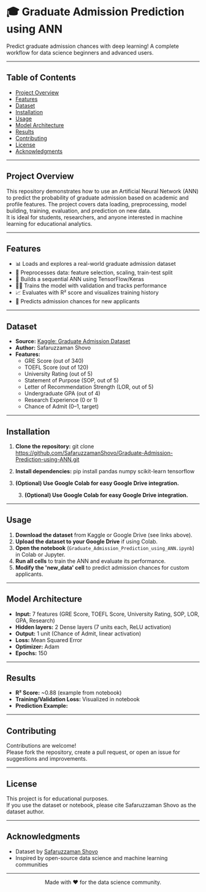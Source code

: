 <div align="left">

# 🎓 Graduate Admission Prediction using ANN

Predict graduate admission chances with deep learning! A complete workflow for data science beginners and advanced users.


</div>

---

## Table of Contents

- [Project Overview](#project-overview)
- [Features](#features)
- [Dataset](#dataset)
- [Installation](#installation)
- [Usage](#usage)
- [Model Architecture](#model-architecture)
- [Results](#results)
- [Contributing](#contributing)
- [License](#license)
- [Acknowledgments](#acknowledgments)

---

## Project Overview

This repository demonstrates how to use an Artificial Neural Network (ANN) to predict the probability of graduate admission based on academic and profile features. The project covers data loading, preprocessing, model building, training, evaluation, and prediction on new data.  
It is ideal for students, researchers, and anyone interested in machine learning for educational analytics.

---

## Features

- 📊 Loads and explores a real-world graduate admission dataset
- 🧹 Preprocesses data: feature selection, scaling, train-test split
- 🧠 Builds a sequential ANN using TensorFlow/Keras
- 🏋️‍♂️ Trains the model with validation and tracks performance
- 📈 Evaluates with R² score and visualizes training history
- 🔮 Predicts admission chances for new applicants

---

## Dataset

- **Source:** [Kaggle: Graduate Admission Dataset](https://www.kaggle.com/datasets/safaruzzamanshovo/graduate-admission-dataset)
- **Author:** Safaruzzaman Shovo
- **Features:**
  - GRE Score (out of 340)
  - TOEFL Score (out of 120)
  - University Rating (out of 5)
  - Statement of Purpose (SOP, out of 5)
  - Letter of Recommendation Strength (LOR, out of 5)
  - Undergraduate GPA (out of 4)
  - Research Experience (0 or 1)
  - Chance of Admit (0–1, target)

---

## Installation

1. **Clone the repository:**
              git clone https://github.com/SafaruzzamanShovo/Graduate-Admission-Prediction-using-ANN.git
2. **Install dependencies:**
             pip install pandas numpy scikit-learn tensorflow
3. **(Optional) Use Google Colab for easy Google Drive integration.**

   3. **(Optional) Use Google Colab for easy Google Drive integration.**

---

## Usage

1. **Download the dataset** from Kaggle or Google Drive (see links above).
2. **Upload the dataset to your Google Drive** if using Colab.
3. **Open the notebook** (`Graduate_Admission_Prediction_using_ANN.ipynb`) in Colab or Jupyter.
4. **Run all cells** to train the ANN and evaluate its performance.
5. **Modify the 'new_data' cell** to predict admission chances for custom applicants.

---

## Model Architecture

- **Input:** 7 features (GRE Score, TOEFL Score, University Rating, SOP, LOR, GPA, Research)
- **Hidden layers:** 2 Dense layers (7 units each, ReLU activation)
- **Output:** 1 unit (Chance of Admit, linear activation)
- **Loss:** Mean Squared Error
- **Optimizer:** Adam
- **Epochs:** 150

---

## Results

- **R² Score:** ~0.88 (example from notebook)
- **Training/Validation Loss:** Visualized in notebook
- **Prediction Example:**

---

## Contributing

Contributions are welcome!  
Please fork the repository, create a pull request, or open an issue for suggestions and improvements.

---

## License

This project is for educational purposes.  
If you use the dataset or notebook, please cite Safaruzzaman Shovo as the dataset author.

---

## Acknowledgments

- Dataset by [Safaruzzaman Shovo](https://www.kaggle.com/safaruzzamanshovo)
- Inspired by open-source data science and machine learning communities

---

<div align="center">

Made with ❤️ for the data science community.

</div>


